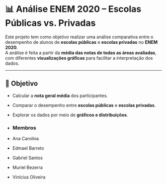 # 📊 Análise ENEM 2020 – Escolas Públicas vs. Privadas

Este projeto tem como objetivo realizar uma análise comparativa entre o desempenho de alunos de **escolas públicas** e **escolas privadas** no **ENEM 2020**.  
A análise é feita a partir da **média das notas de todas as áreas avaliadas**, com diferentes **visualizações gráficas** para facilitar a interpretação dos dados.

---

## 🚀 Objetivo
- Calcular a **nota geral média** dos participantes.
- Comparar o desempenho entre **escolas públicas** e **escolas privadas**.
- Explorar os dados por meio de **gráficos e distribuições**.

- ### Membros
- Ana Carolina
- Edmael Barreto
- Gabriel Santos
- Muriel Bezerra
- Vinícius Oliveira
